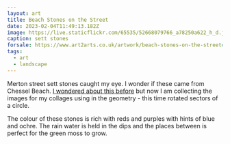```yaml
---
layout: art
title: Beach Stones on the Street
date: 2023-02-04T11:49:13.182Z
image: https://live.staticflickr.com/65535/52668079766_a78250a622_h_d.jpg
caption: sett stones
forsale: https://www.art2arts.co.uk/artwork/beach-stones-on-the-street#.Y95OupHLZdU.link
tags:
  - art
  - landscape
---
```

Merton street sett stones caught my eye. I wonder if these came from Chessel Beach. [I wondered about this before](https://www.chrisjennings.net/blog/2020/01/25/cobbles-and-shingle/) but now I am collecting the images for my collages using in the geometry - this time rotated sectors of a circle.

The colour of these stones is rich with reds and purples with hints of blue and ochre. The rain water is held in the dips and the places between is perfect for the green moss to grow.